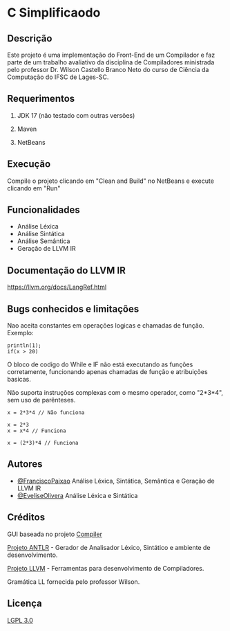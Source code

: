 
# C Simplificaodo
## Descrição 

Este projeto é uma implementação do Front-End de um Compilador e faz parte de um trabalho avaliativo da disciplina de Compiladores ministrada pelo professor Dr. Wilson Castello Branco Neto do curso de Ciência da Computação do IFSC de Lages-SC.





## Requerimentos
1. JDK 17 (não testado com outras versões)

2. Maven

3. NetBeans
## Execução 

Compile o projeto clicando em "Clean and Build" no NetBeans e execute clicando em "Run"
    
## Funcionalidades

- Análise Léxica
- Análise Sintática
- Análise Semântica
- Geração de LLVM IR



## Documentação do LLVM IR
https://llvm.org/docs/LangRef.html



## Bugs conhecidos e limitações
Nao aceita constantes em operações logicas e chamadas de função. Exemplo:
```
println(1);
if(x > 20)
```
O bloco de codigo do While e IF não está executando as funções corretamente, funcionando apenas chamadas de função e atribuições basicas.

Não suporta instruções complexas com o mesmo operador, como "2\*3\*4", sem uso de parênteses.
```
x = 2*3*4 // Não funciona

x = 2*3
x = x*4 // Funciona

x = (2*3)*4 // Funciona
```

## Autores

- [@FranciscoPaixao](https://www.github.com/FranciscoPaixao) Análise Léxica, Sintática, Semântica e Geração de LLVM IR
- [@EveliseOlivera](https://github.com/eveliseoliveira) Análise Léxica e Sintática



## Créditos
GUI baseada no projeto [Compiler](https://www.youtube.com/watch?v=AHGe8l_yG6s)

[Projeto ANTLR](https://www.antlr.org/)  - Gerador de Analisador Léxico, Sintático e ambiente de desenvolvimento.

[Projeto LLVM](https://llvm.org/) - Ferramentas para desenvolvimento de Compiladores.

Gramática LL fornecida pelo professor Wilson.

## Licença

[LGPL 3.0](https://choosealicense.com/licenses/lgpl-3.0/)

